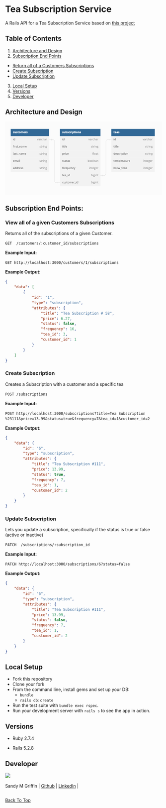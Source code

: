 # Tea Subscription Service

A Rails API for a Tea Subscription Service based on [this project](https://mod4.turing.edu/projects/take_home/take_home_be)

## Table of Contents

1. [Architecture and Design](#architecture-and-design)
2. [Subscription End Points](#subscription-end-points)
  - [Return all of a Customers Subscriptions](#view-all-of-a-given-customers-subscriptions)
  - [Create Subscription](#create-subscription)
  - [Update Subscription](#update-subscription)
3. [Local Setup](#local-setup)
4. [Versions](#versions)
5. [Developer](#developer)


## Architecture and Design

<p align="center">
  <img src="https://github.com/SandyyMarie/tea_service/blob/main/tea_service_db.png?raw=true" />
</p>

## Subscription End Points:

### View all of a given Customers Subscriptions
Returns all of the subscriptions of a given Customer.

`GET  /customers/:customer_id/subscriptions` 

<b>Example Input:</b>

`GET http://localhost:3000/customers/1/subscriptions`

<b>Example Output:</b>

```json
{
    "data": [
        {
            "id": "1",
            "type": "subscription",
            "attributes": {
                "title": "Tea Subscription # 58",
                "price": 6.27,
                "status": false,
                "frequency": 16,
                "tea_id": 3,
                "customer_id": 1
            }
        }
    ]
}
```

### Create Subscription
Creates a Subscription with a customer and a specific tea

`POST /subscriptions` 

<b>Example Input:</b>

`POST http://localhost:3000/subscriptions?title=Tea Subscription %23111&price=13.99&status=true&frequency=7&tea_id=1&customer_id=2`

<b>Example Output:</b>

```json
{
    "data": {
        "id": "6",
        "type": "subscription",
        "attributes": {
            "title": "Tea Subscription #111",
            "price": 13.99,
            "status": true,
            "frequency": 7,
            "tea_id": 1,
            "customer_id": 2
        }
    }
}
```

### Update Subscription
Lets you update a subscription, specifically if the status is true or false (active or inactive)

`PATCH  /subscriptions/:subscription_id` 

<b>Example Input:</b>

`PATCH http://localhost:3000/subscriptions/6?status=false`

<b>Example Output:</b>

```json
{
    "data": {
        "id": "6",
        "type": "subscription",
        "attributes": {
            "title": "Tea Subscription #111",
            "price": 13.99,
            "status": false,
            "frequency": 7,
            "tea_id": 1,
            "customer_id": 2
        }
    }
}
```
##
## Local Setup

* Fork this repository
* Clone your fork
* From the command line, install gems and set up your DB:
    * `bundle`
    * `rails db:create`
* Run the test suite with `bundle exec rspec`.
* Run your development server with `rails s` to see the app in action.

## Versions

- Ruby 2.7.4

- Rails 5.2.8

## Developer

<img src="https://avatars.githubusercontent.com/u/59062958?s=120&v=4" />

Sandy M Griffin | [Github](https://github.com/SandyyMarie) | [LinkedIn](https://www.linkedin.com/in/sandy-marie/) |

##

[Back To Top](#tea-subscription-service) 


